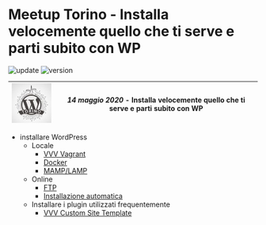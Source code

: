 # Meetup Torino - Installa velocemente quello che ti serve e parti subito con WP

![update](https://img.shields.io/badge/update-2020.05.14-informational)
![version](https://img.shields.io/badge/version-0.1-blue)


|![Meetup Torino](imgs/meetup-torino-120.jpeg) | *14 maggio 2020* - Installa velocemente quello che ti serve e parti subito con WP|
|--|--|

* installare WordPress
  * Locale
    * [VVV Vagrant](https://github.com/Varying-Vagrant-Vagrants/VVV)
    * [Docker](https://hub.docker.com/_/wordpress/)
    * [MAMP/LAMP](https://www.mamp.info/en/mac/)
  * Online
    * [FTP](https://wordpress.org/support/category/installation/)
    * [Installazione automatica](https://wordpress.org/support/article/automated-installation/)
  * Installare i plugin utilizzati frequentemente
    * [VVV Custom Site Template](https://github.com/Varying-Vagrant-Vagrants/custom-site-template)